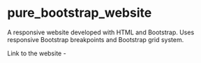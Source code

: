 # pure_bootstrap_website
A responsive website developed with HTML and Bootstrap. Uses responsive Bootstrap breakpoints and Bootstrap grid system.

Link to the website - 
